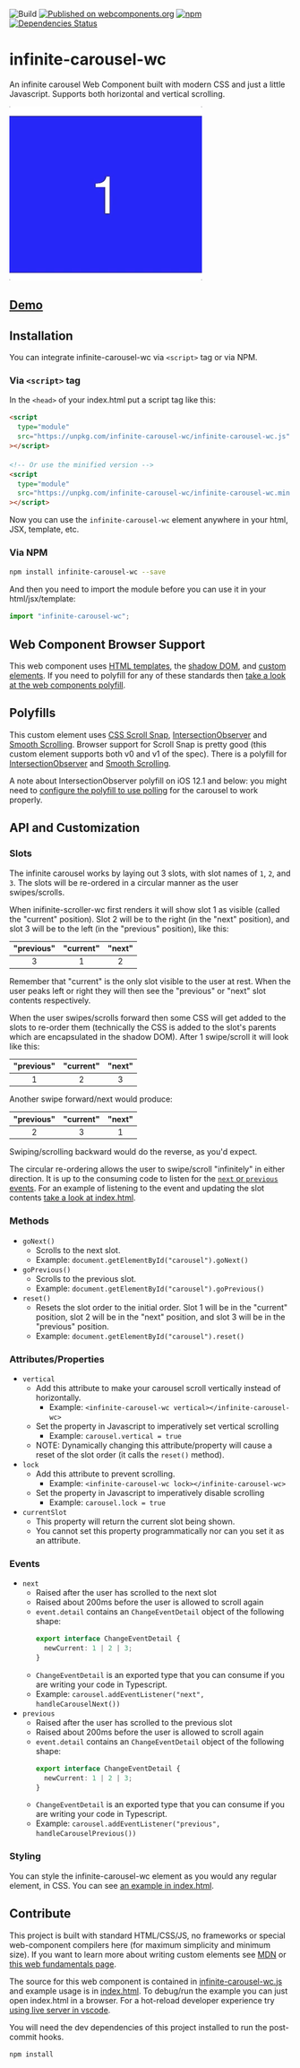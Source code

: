 ![Build](https://github.com/wes566/infinite-carousel-wc/workflows/Build/badge.svg) [![Published on webcomponents.org](https://img.shields.io/badge/webcomponents.org-published-blue.svg?style=flat-square)](https://www.webcomponents.org/element/infinite-carousel-wc) [![npm](https://img.shields.io/npm/v/infinite-carousel-wc.svg)](https://npmjs.org/package/infinite-carousel-wc) [![Dependencies Status](https://david-dm.org/wes566/wc-menu-button/status.svg)](https://david-dm.org/wes566/infinite-carousel-wc)

# infinite-carousel-wc

An infinite carousel Web Component built with modern CSS and just a little Javascript. Supports both horizontal and vertical scrolling.

![infinite-carousel-wc demo](demo.gif)

## [Demo](https://infinite-carousel-wc.netlify.com/)

## Installation

You can integrate infinite-carousel-wc via `<script>` tag or via NPM.

### Via `<script>` tag

In the `<head>` of your index.html put a script tag like this:

```html
<script
  type="module"
  src="https://unpkg.com/infinite-carousel-wc/infinite-carousel-wc.js"
></script>

<!-- Or use the minified version -->
<script
  type="module"
  src="https://unpkg.com/infinite-carousel-wc/infinite-carousel-wc.min.js"
></script>
```

Now you can use the `infinite-carousel-wc` element anywhere in your html, JSX, template, etc.

### Via NPM

```bash
npm install infinite-carousel-wc --save
```

And then you need to import the module before you can use it in your html/jsx/template:

```js
import "infinite-carousel-wc";
```

## Web Component Browser Support

This web component uses [HTML templates](https://caniuse.com/#feat=template), the [shadow DOM](https://caniuse.com/#feat=shadowdomv1), and [custom elements](https://caniuse.com/#feat=custom-elementsv1). If you need to polyfill for any of these standards then [take a look at the web components polyfill](https://github.com/webcomponents/webcomponentsjs).

## Polyfills

This custom element uses [CSS Scroll Snap](https://caniuse.com/#feat=css-snappoints), [IntersectionObserver](https://caniuse.com/#feat=intersectionobserver) and [Smooth Scrolling](https://caniuse.com/#feat=css-scroll-behavior). Browser support for Scroll Snap is pretty good (this custom element supports both v0 and v1 of the spec). There is a polyfill for [IntersectionObserver](https://github.com/w3c/IntersectionObserver/tree/master/polyfill) and [Smooth Scrolling](https://github.com/iamdustan/smoothscroll).

A note about IntersectionObserver polyfill on iOS 12.1 and below: you might need to [configure the polyfill to use polling](https://github.com/w3c/IntersectionObserver/tree/master/polyfill#configuring-the-polyfill) for the carousel to work properly.

## API and Customization

### Slots

The infinite carousel works by laying out 3 slots, with slot names of `1`, `2`, and `3`. The slots will be re-ordered in a circular manner as the user swipes/scrolls.

When inifinite-scroller-wc first renders it will show slot 1 as visible (called the "current" position). Slot 2 will be to the right (in the "next" position), and slot 3 will be to the left (in the "previous" position), like this:

| "previous" | "current" | "next" |
| :--------: | :-------: | :----: |
|     3      |     1     |   2    |

Remember that "current" is the only slot visible to the user at rest. When the user peaks left or right they will then see the "previous" or "next" slot contents respectively.

When the user swipes/scrolls forward then some CSS will get added to the slots to re-order them (technically the CSS is added to the slot's parents which are encapsulated in the shadow DOM). After 1 swipe/scroll it will look like this:

| "previous" | "current" | "next" |
| :--------: | :-------: | :----: |
|     1      |     2     |   3    |

Another swipe forward/next would produce:

| "previous" | "current" | "next" |
| :--------: | :-------: | :----: |
|     2      |     3     |   1    |

Swiping/scrolling backward would do the reverse, as you'd expect.

The circular re-ordering allows the user to swipe/scroll "infinitely" in either direction. It is up to the consuming code to listen for the [`next` or `previous` events](#events). For an example of listening to the event and updating the slot contents [take a look at index.html](./index.html#L387).

### Methods

- `goNext()`
  - Scrolls to the next slot.
  - Example: `document.getElementById("carousel").goNext()`
- `goPrevious()`
  - Scrolls to the previous slot.
  - Example: `document.getElementById("carousel").goPrevious()`
- `reset()`
  - Resets the slot order to the initial order. Slot 1 will be in the "current" position, slot 2 will be in the "next" position, and slot 3 will be in the "previous" position.
  - Example: `document.getElementById("carousel").reset()`

### Attributes/Properties

- `vertical`
  - Add this attribute to make your carousel scroll vertically instead of horizontally.
    - Example: `<infinite-carousel-wc vertical></infinite-carousel-wc>`
  - Set the property in Javascript to imperatively set vertical scrolling
    - Example: `carousel.vertical = true`
  - NOTE: Dynamically changing this attribute/property will cause a reset of the slot order (it calls the `reset()` method).
- `lock`
  - Add this attribute to prevent scrolling.
    - Example: `<infinite-carousel-wc lock></infinite-carousel-wc>`
  - Set the property in Javascript to imperatively disable scrolling
    - Example: `carousel.lock = true`
- `currentSlot`
  - This property will return the current slot being shown.
  - You cannot set this property programmatically nor can you set it as an attribute.

### Events

- `next`
  - Raised after the user has scrolled to the next slot
  - Raised about 200ms before the user is allowed to scroll again
  - `event.detail` contains an `ChangeEventDetail` object of the following shape:
    ```ts
    export interface ChangeEventDetail {
      newCurrent: 1 | 2 | 3;
    }
    ```
  - `ChangeEventDetail` is an exported type that you can consume if you are writing your code in Typescript.
  - Example: `carousel.addEventListener("next", handleCarouselNext())`
- `previous`
  - Raised after the user has scrolled to the previous slot
  - Raised about 200ms before the user is allowed to scroll again
  - `event.detail` contains an `ChangeEventDetail` object of the following shape:
    ```ts
    export interface ChangeEventDetail {
      newCurrent: 1 | 2 | 3;
    }
    ```
  - `ChangeEventDetail` is an exported type that you can consume if you are writing your code in Typescript.
  - Example: `carousel.addEventListener("previous", handleCarouselPrevious())`

### Styling

You can style the infinite-carousel-wc element as you would any regular element, in CSS. You can see [an example in index.html](./index.html#L59).

## Contribute

This project is built with standard HTML/CSS/JS, no frameworks or special web-component compilers here (for maximum simplicity and minimum size). If you want to learn more about writing custom elements see [MDN](https://developer.mozilla.org/en-US/docs/Web/Web_Components/Using_custom_elements) or [this web fundamentals page](https://developers.google.com/web/fundamentals/web-components/).

The source for this web component is contained in [infinite-carousel-wc.js](infinite-carousel-wc.js) and example usage is in [index.html](index.html). To debug/run the example you can just open index.html in a browser. For a hot-reload developer experience try [using live server in vscode](https://marketplace.visualstudio.com/items?itemName=ritwickdey.LiveServer).

You will need the dev dependencies of this project installed to run the post-commit hooks.

```bash
npm install
```
